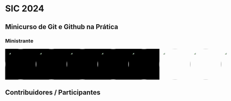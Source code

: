 


# SIC 2024

## Minicurso de Git e Github na Prática

### Ministrante

<div style="width:500px; background: black; display:flex; justify-content: space-around;"> 
    <img src="https://avatars.githubusercontent.com/u/49682105?v=4" width="100" heigth="100" style="border-radius:50%;"/> 
    <img src="https://avatars.githubusercontent.com/u/49682105?v=4" width="100" heigth="100" style="border-radius:50%;"/> 
    <img src="https://avatars.githubusercontent.com/u/49682105?v=4" width="100" heigth="100" style="border-radius:50%;"/> 
    <img src="https://avatars.githubusercontent.com/u/49682105?v=4" width="100" heigth="100" style="border-radius:50%;"/> 
    <img src="https://avatars.githubusercontent.com/u/49682105?v=4" width="100" heigth="100" style="border-radius:50%;"/> 
    <img src="https://avatars.githubusercontent.com/u/49682105?v=4" width="100" heigth="100" style="border-radius:50%;"/> 
    <img src="https://avatars.githubusercontent.com/u/49682105?v=4" width="100" heigth="100" style="border-radius:50%;"/> 
    <img src="https://avatars.githubusercontent.com/u/49682105?v=4" width="100" heigth="100" style="border-radius:50%;"/> 
    <img src="https://avatars.githubusercontent.com/u/49682105?v=4" width="100" heigth="100" style="border-radius:50%;"/> 
    <img src="https://avatars.githubusercontent.com/u/49682105?v=4" width="100" heigth="100" style="border-radius:50%;"/> 
    <img src="https://avatars.githubusercontent.com/u/49682105?v=4" width="100" heigth="100" style="border-radius:50%;"/> 
    
</div>


## Contribuidores / Participantes



